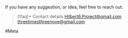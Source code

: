 
If you have any suggestion, or idea,  feel free to reach out.

>[!faq]+ Contact details
>Hilbert6.Project@gmail.com
>threetimesthreenove@gmail.com




#Meta 